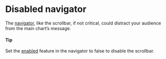 # Disabled navigator
The [navigator](https://api.highcharts.com/highstock/navigator), like the scrollbar, if not critical, could distract your audience from the main chart’s message. 
#### Tip
Set the [enabled](https://api.highcharts.com/highstock/navigator.enabled) feature in the navigator to false to disable the scrollbar.